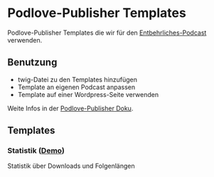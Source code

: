 # Podlove-Publisher Templates

Podlove-Publisher Templates die wir für den [Entbehrliches-Podcast](https://podcast.entbehrlich.es/) verwenden.

## Benutzung

* twig-Datei zu den Templates hinzufügen
* Template an eigenen Podcast anpassen
* Template auf einer Wordpress-Seite verwenden

Weite Infos in der [Podlove-Publisher Doku](https://docs.podlove.org/podlove-publisher/guides/templates).

## Templates

### Statistik ([Demo](https://podcast.entbehrlich.es/statistik/))

Statistik über Downloads und Folgenlängen
